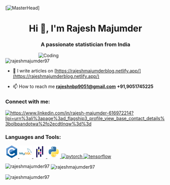 [![MasterHead](https://th.bing.com/th/id/R.9d7f465640409458b81bc841e29b2663?rik=6Vm%2ft0xpeq%2fRzA&riu=http%3a%2f%2fwww.wallpapersin4k.org%2fwp-content%2fuploads%2f2017%2f04%2fStatistics-Wallpaper-6.jpg&ehk=%2bGNUTRTOOwgGJhlaZifwnP%2fmYDnzgqPU09dREogHVCQ%3d&risl=&pid=ImgRaw&r=0)]

<h1 align="center">Hi 👋, I'm Rajesh Majumder</h1>
<h3 align="center">A passionate statistician from India</h3>
<img align="right" alt="Coding" width="400" src="https://cdn.dribbble.com/users/1162077/screenshots/3848914/programmer.gif">

<p align="left"> <img src="https://komarev.com/ghpvc/?username=rajeshmajumder97&label=Profile%20views&color=0e75b6&style=flat" alt="rajeshmajumder97" /> </p>

- 📝 I write articles on [https://rajeshmajumderblog.netlify.app/](https://rajeshmajumderblog.netlify.app/)

- 📫 How to reach me **rajeshnbp9051@gmail.com** **+91,9051745225**

<h3 align="left">Connect with me:</h3>
<p align="left">
<a href="https://linkedin.com/in/https://www.linkedin.com/in/rajesh-majumder-616972214?lipi=urn%3ali%3apage%3ad_flagship3_profile_view_base_contact_details%3bolbpandotwa%2fo2ecdtlnqw%3d%3d" target="blank"><img align="center" src="https://raw.githubusercontent.com/rahuldkjain/github-profile-readme-generator/master/src/images/icons/Social/linked-in-alt.svg" alt="https://www.linkedin.com/in/rajesh-majumder-616972214?lipi=urn%3ali%3apage%3ad_flagship3_profile_view_base_contact_details%3bolbpandotwa%2fo2ecdtlnqw%3d%3d" height="30" width="40" /></a>
</p>

<h3 align="left">Languages and Tools:</h3>
<p align="left"> <a href="https://www.cprogramming.com/" target="_blank" rel="noreferrer"> <img src="https://raw.githubusercontent.com/devicons/devicon/master/icons/c/c-original.svg" alt="c" width="40" height="40"/> </a> <a href="https://www.mysql.com/" target="_blank" rel="noreferrer"> <img src="https://raw.githubusercontent.com/devicons/devicon/master/icons/mysql/mysql-original-wordmark.svg" alt="mysql" width="40" height="40"/> </a> <a href="https://pandas.pydata.org/" target="_blank" rel="noreferrer"> <img src="https://raw.githubusercontent.com/devicons/devicon/2ae2a900d2f041da66e950e4d48052658d850630/icons/pandas/pandas-original.svg" alt="pandas" width="40" height="40"/> </a> <a href="https://www.python.org" target="_blank" rel="noreferrer"> <img src="https://raw.githubusercontent.com/devicons/devicon/master/icons/python/python-original.svg" alt="python" width="40" height="40"/> </a> <a href="https://pytorch.org/" target="_blank" rel="noreferrer"> <img src="https://www.vectorlogo.zone/logos/pytorch/pytorch-icon.svg" alt="pytorch" width="40" height="40"/> </a> <a href="https://www.tensorflow.org" target="_blank" rel="noreferrer"> <img src="https://www.vectorlogo.zone/logos/tensorflow/tensorflow-icon.svg" alt="tensorflow" width="40" height="40"/> </a> </p>

<p><img align="left" src="https://github-readme-stats.vercel.app/api/top-langs?username=rajeshmajumder97&show_icons=true&locale=en&layout=compact" alt="rajeshmajumder97" /></p>

<p>&nbsp;<img align="center" src="https://github-readme-stats.vercel.app/api?username=rajeshmajumder97&show_icons=true&locale=en" alt="rajeshmajumder97" /></p>

<p><img align="center" src="https://github-readme-streak-stats.herokuapp.com/?user=rajeshmajumder97&" alt="rajeshmajumder97" /></p>
